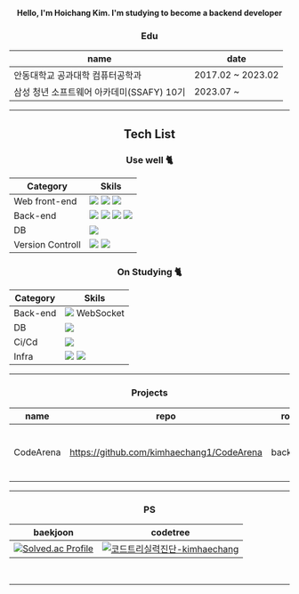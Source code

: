 <div align="center">
 
 
 
**Hello, I'm Hoichang Kim.
I'm studying to become a backend developer**

### Edu

|name|date|
|----|----|
|안동대학교 공과대학 컴퓨터공학과|2017.02 ~ 2023.02|
|삼성 청년 소프트웨어 아카데미(SSAFY) 10기|2023.07 ~ |
***
## Tech List

### Use well 🐈

|Category|Skils|
|------|---|
|Web front-end|<img src="https://img.shields.io/badge/javascript-F7DF1E?style=for-the-badge&logo=javascript&logoColor=black"> <img src="https://img.shields.io/badge/css-1572B6?style=for-the-badge&logo=css3&logoColor=white"> <img src="https://img.shields.io/badge/html5-E34F26?style=for-the-badge&logo=html5&logoColor=white">
|Back-end|<img src="https://img.shields.io/badge/java-007396?style=for-the-badge&logo=java&logoColor=white"> <img src="https://img.shields.io/badge/springboot-6DB33F?style=for-the-badge&logo=springboot&logoColor=white"> <img src="https://img.shields.io/badge/gradle-02303A?style=for-the-badge&logo=gradle&logoColor=white"> <img src="https://img.shields.io/badge/mybatis-4479A1?style=for-the-badge&logo=mybatis&logoColor=white">|
|DB|<img src="https://img.shields.io/badge/mysql-4479A1?style=for-the-badge&logo=mysql&logoColor=white">|
|Version Controll|<img src="https://img.shields.io/badge/github-181717?style=for-the-badge&logo=github&logoColor=white"> <img src="https://img.shields.io/badge/Gerrit-181717?style=for-the-badge&logo=Gerrit&logoColor=white">|


### On Studying 🐈

|Category|Skils|
|------|---|
|Back-end|<img src="https://img.shields.io/badge/nginx-009639?style=for-the-badge&logo=nginx&logoColor=white"> WebSocket|
|DB|<img src="https://img.shields.io/badge/Redis-DC382D?style=for-the-badge&logo=Redis&logoColor=white">|
|Ci/Cd|<img src="https://img.shields.io/badge/jenkins-D24939?style=for-the-badge&logo=jenkins&logoColor=black">|
|Infra|<img src="https://img.shields.io/badge/Amazon%20EC2-FF9900?style=for-the-badge&logo=Amazon%20EC2&logoColor=white"> <img src="https://img.shields.io/badge/Docker-2496ED?style=for-the-badge&logo=Docker&logoColor=white">|
 
***
### Projects

|name|repo|role|summary|date|
|------|---|---|---|---|
|CodeArena|<a href="https://github.com/kimhaechang1/CodeArena">https://github.com/kimhaechang1/CodeArena</a>|backend|온라인 져지 및 코드배틀 커뮤니티|2024.01.03 ~ 2024.02.16|

***
### PS
|baekjoon|codetree|
|----|------|
|[![Solved.ac Profile](http://mazassumnida.wtf/api/v2/generate_badge?boj=khc9812121)](https://solved.ac/khc9812121/)|[![코드트리실력진단-kimhaechang](https://banner.codetree.ai/v1/banner/kimhaechang)](https://www.codetree.ai/profiles/kimhaechang)|


<br/>




***

</div>
